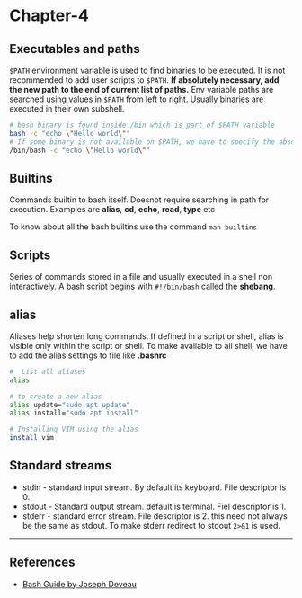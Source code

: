 # Chapter-4

## Executables and paths

`$PATH` environment variable is used to find binaries to be executed. It is not recommended to add user scripts to `$PATH`. **If absolutely necessary, add the new path to the end of current list of paths.** Env variable paths are searched using values in `$PATH` from left to right. Usually binaries are executed in their own subshell.

```Bash
# bash binary is found inside /bin which is part of $PATH variable
bash -c "echo \"Hello world\""
# If some binary is not available on $PATH, we have to specify the absolute path for execution.
/bin/bash -c "echo \"Hello world\""
```

## Builtins

Commands builtin to bash itself. Doesnot require searching in path for execution. Examples are **alias**, **cd**, **echo**, **read**, **type** etc

To know about all the bash builtins use the command `man builtins`

## Scripts

Series of commands stored in a file and usually executed in a shell non interactively. A bash script begins with `#!/bin/bash` called the **shebang**.

## alias

Aliases help shorten long commands. If defined in a script or shell, alias is visible only within the script or shell. To make available to all shell, we have to add the alias settings to file like **.bashrc**

```Bash
#  List all aliases
alias

# to create a new alias
alias update="sudo apt update"
alias install="sudo apt install"

# Installing VIM using the alias
install vim
```

## Standard streams

* stdin - standard input stream. By default its keyboard. File descriptor is 0.
* stdout - Standard output stream. default is terminal. Fiel descriptor is 1.
* stderr - standard error stream. File descriptor is 2. this need not always be the same as stdout. To make stderr redirect to stdout `2>&1` is used.

---

## References

* [Bash Guide by Joseph Deveau](https://www.amazon.in/BASH-Guide-Joseph-DeVeau-ebook/dp/B01F8AZ1LE/ref=sr_1_4?keywords=bash&qid=1564983319&s=digital-text&sr=1-4)
